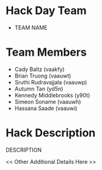 # Hack Day Team
* TEAM NAME

# Team Members
* Cady Baltz (vaakfy)
* Brian Truong (vaauwt)
* Sruthi Rudravajjala (vaauwp)
* Autumn Tan (yd5n)
* Kennedy Middlebrooks (y90t)
* Simeon Soname (vaauwh)
* Hassana Saade (vaauwi)

# Hack Description
DESCRIPTION

<< Other Additional Details Here >>
